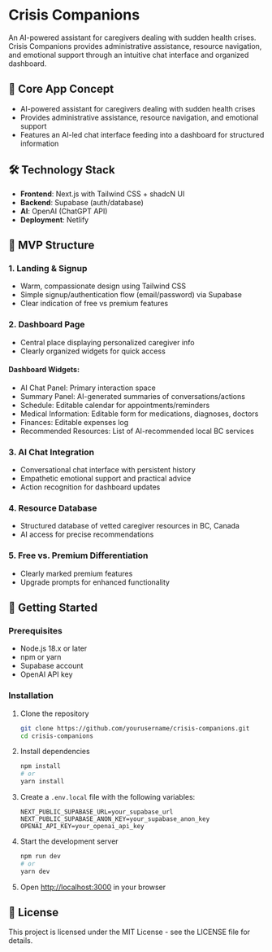 # Crisis Companions

An AI-powered assistant for caregivers dealing with sudden health crises. Crisis Companions provides administrative assistance, resource navigation, and emotional support through an intuitive chat interface and organized dashboard.

## 📌 Core App Concept

- AI-powered assistant for caregivers dealing with sudden health crises
- Provides administrative assistance, resource navigation, and emotional support
- Features an AI-led chat interface feeding into a dashboard for structured information

## 🛠️ Technology Stack

- **Frontend**: Next.js with Tailwind CSS + shadcN UI
- **Backend**: Supabase (auth/database)
- **AI**: OpenAI (ChatGPT API)
- **Deployment**: Netlify

## 📐 MVP Structure

### 1. Landing & Signup
- Warm, compassionate design using Tailwind CSS
- Simple signup/authentication flow (email/password) via Supabase
- Clear indication of free vs premium features

### 2. Dashboard Page
- Central place displaying personalized caregiver info
- Clearly organized widgets for quick access

#### Dashboard Widgets:
- AI Chat Panel: Primary interaction space
- Summary Panel: AI-generated summaries of conversations/actions
- Schedule: Editable calendar for appointments/reminders
- Medical Information: Editable form for medications, diagnoses, doctors
- Finances: Editable expenses log
- Recommended Resources: List of AI-recommended local BC services

### 3. AI Chat Integration
- Conversational chat interface with persistent history
- Empathetic emotional support and practical advice
- Action recognition for dashboard updates

### 4. Resource Database
- Structured database of vetted caregiver resources in BC, Canada
- AI access for precise recommendations

### 5. Free vs. Premium Differentiation
- Clearly marked premium features
- Upgrade prompts for enhanced functionality

## 🚀 Getting Started

### Prerequisites

- Node.js 18.x or later
- npm or yarn
- Supabase account
- OpenAI API key

### Installation

1. Clone the repository
   ```bash
   git clone https://github.com/yourusername/crisis-companions.git
   cd crisis-companions
   ```

2. Install dependencies
   ```bash
   npm install
   # or
   yarn install
   ```

3. Create a `.env.local` file with the following variables:
   ```
   NEXT_PUBLIC_SUPABASE_URL=your_supabase_url
   NEXT_PUBLIC_SUPABASE_ANON_KEY=your_supabase_anon_key
   OPENAI_API_KEY=your_openai_api_key
   ```

4. Start the development server
   ```bash
   npm run dev
   # or
   yarn dev
   ```

5. Open [http://localhost:3000](http://localhost:3000) in your browser

## 📝 License

This project is licensed under the MIT License - see the LICENSE file for details.
